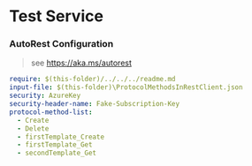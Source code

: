 # Test Service

### AutoRest Configuration

> see https://aka.ms/autorest

```yaml
require: $(this-folder)/../../../readme.md
input-file: $(this-folder)\ProtocolMethodsInRestClient.json
security: AzureKey
security-header-name: Fake-Subscription-Key 
protocol-method-list:
  - Create
  - Delete
  - firstTemplate_Create
  - firstTemplate_Get
  - secondTemplate_Get
```
